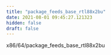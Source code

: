 ```yaml
---
title: "package_feeds_base_rtl88x2bu"
date: 2021-08-01 09:45:27.121323
hidden: false
draft: false
---
```


x86/64/package_feeds_base_rtl88x2bu

